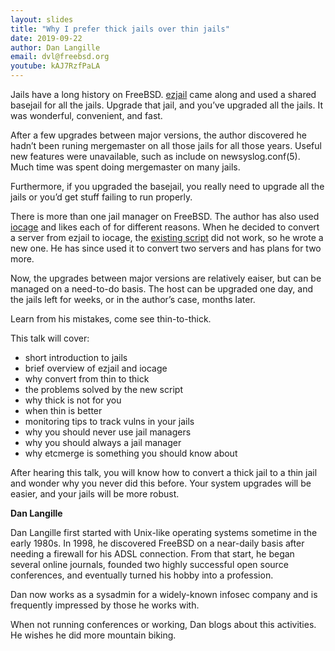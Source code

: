 ```yaml
---
layout: slides
title: "Why I prefer thick jails over thin jails"
date: 2019-09-22
author: Dan Langille
email: dvl@freebsd.org
youtube: kAJ7RzfPaLA
---
```

Jails have a long history on FreeBSD.  [ezjail](http://erdgeist.org/arts/software/ezjail/) came along and used a shared basejail for all the jails. Upgrade that jail, and you’ve upgraded all the jails. It was wonderful, convenient, and fast.

After a few upgrades between major versions, the author discovered he hadn’t been runing mergemaster on all those jails for all those years. Useful new features were unavailable, such as include on newsyslog.conf(5). Much time was spent doing mergemaster on many jails.

Furthermore, if you upgraded the basejail, you really need to upgrade all the jails or you’d get stuff failing to run properly.

There is more than one jail manager on FreeBSD. The author has also used [iocage](https://iocage.readthedocs.io/en/latest/index.html) and likes each of for different reasons. When he decided to convert a server from ezjail to iocage, the [existing script](https://iocage.readthedocs.io/en/latest/install.html#migrating-from-ezjail-to-iocage) did not work, so he wrote a new one. He has since used it to convert two servers and has plans for two more.

Now, the upgrades between major versions are relatively eaiser, but can be managed on a need-to-do basis. The host can be upgraded one day, and the jails left for weeks, or in the author’s case, months later.

Learn from his mistakes, come see thin-to-thick.

This talk will cover:

* short introduction to jails
* brief overview of ezjail and iocage
* why convert from thin to thick
* the problems solved by the new script
* why thick is not for you
* when thin is better
* monitoring tips to track vulns in your jails
* why you should never use jail managers
* why you should always a jail manager
* why etcmerge is something you should know about

After hearing this talk, you will know how to convert a thick jail to a thin jail and wonder why you never did this before. Your system upgrades will be easier, and your jails will be more robust.

**Dan Langille**

Dan Langille first started with Unix-like operating systems sometime in the early 1980s. In 1998, he discovered FreeBSD on a near-daily basis after needing a firewall for his ADSL connection. From that start, he began several online journals, founded two highly successful open source conferences, and eventually turned his hobby into a profession.

Dan now works as a sysadmin for a widely-known infosec company and is frequently impressed by those he works with.

When not running conferences or working, Dan blogs about this activities. He wishes he did more mountain biking.
